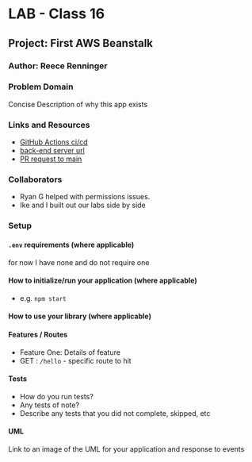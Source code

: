 # LAB - Class 16

## Project: First AWS Beanstalk

### Author: Reece Renninger

### Problem Domain  

Concise Description of why this app exists

### Links and Resources

- [GitHub Actions ci/cd](https://github.com/ReeceRenninger/cloud-server/actions) 
- [back-end server url](http://lab16-2ndtry-env.eba-jrbxppkx.us-east-2.elasticbeanstalk.com/) 
- [PR request to main](https://github.com/ReeceRenninger/cloud-server/pull/1)

### Collaborators

- Ryan G helped with permissions issues.
- Ike and I built out our labs side by side

### Setup

#### `.env` requirements (where applicable)

for now I have none and do not require one


#### How to initialize/run your application (where applicable)

- e.g. `npm start`

#### How to use your library (where applicable)

#### Features / Routes

- Feature One: Details of feature
- GET : `/hello` - specific route to hit

#### Tests

- How do you run tests?
- Any tests of note?
- Describe any tests that you did not complete, skipped, etc

#### UML

Link to an image of the UML for your application and response to events